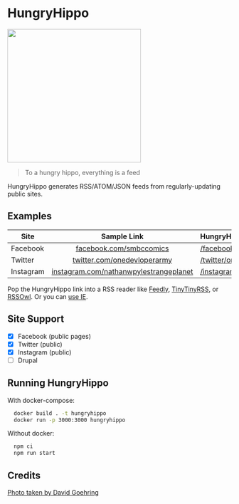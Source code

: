 # HungryHippo

<img src="https://live.staticflickr.com/3436/3225591269_5001acef98_b_d.jpg" width="300" />

> To a hungry hippo, everything is a feed

HungryHippo generates RSS/ATOM/JSON feeds from regularly-updating public sites.

## Examples

| Site      |                                   Sample Link                                    | HungryHippo Link                                                                                         |
| --------- | :------------------------------------------------------------------------------: | :------------------------------------------------------------------------------------------------------- |
| Facebook  |                [facebook.com/smbccomics](facebook.com/smbccomics)                | [/facebook/smbccomics](https://hungryhippo.ketupat.me/facebook/smbccomics)                               |
| Twitter   |            [twitter.com/onedevloperarmy](twitter.com/onedevloperarmy)            | [/twitter/onedevloperarmy](https://hungryhippo.ketupat.me/twitter/onedevloperarmy)                       |
| Instagram | [instagram.com/nathanwpylestrangeplanet](instagram.com/nathanwpylestrangeplanet) | [/instagram/nathanwpylestrangeplanet](https://hungryhippo.ketupat.me/instagram/nathanwpylestrangeplanet) |

Pop the HungryHippo link into a RSS reader like [Feedly](https://feedly.com), [TinyTinyRSS](https://tt-rss.org/), or [RSSOwl](www.rssowl.org). Or you can [use IE](https://www.wikihow.com/Subscribe-to-and-Read-RSS-Feeds-with-Internet-Explorer).

## Site Support

- [x] Facebook (public pages)
- [x] Twitter (public)
- [x] Instagram (public)
- [ ] Drupal

## Running HungryHippo

With docker-compose:

```bash
  docker build . -t hungryhippo
  docker run -p 3000:3000 hungryhippo
```

Without docker:

```bash
  npm ci
  npm run start
```

## Credits

[Photo taken by David Goehring](https://www.flickr.com/photos/carbonnyc/3225591269)
